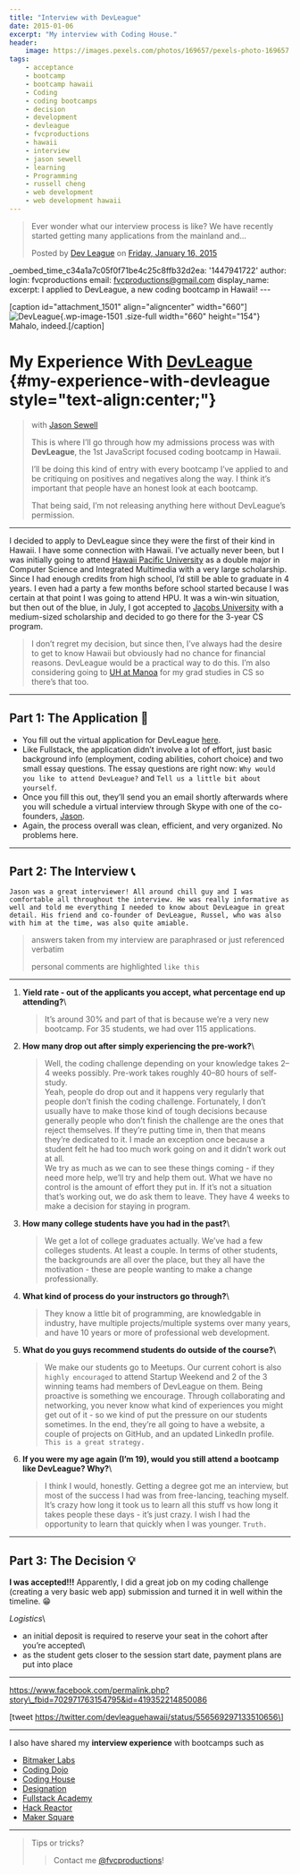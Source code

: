 ```yaml
---
title: "Interview with DevLeague"
date: 2015-01-06
excerpt: "My interview with Coding House."
header:
    image: https://images.pexels.com/photos/169657/pexels-photo-169657.jpeg
tags:
    - acceptance
    - bootcamp
    - bootcamp hawaii
    - Coding
    - coding bootcamps
    - decision
    - development
    - devleague
    - fvcproductions
    - hawaii
    - interview
    - jason sewell
    - learning
    - Programming
    - russell cheng
    - web development
    - web development hawaii
---
```


> Ever wonder what our interview process is like? We have recently
> started getting many applications from the mainland and...
>
> Posted by [Dev
> League](https://www.facebook.com/Dev-League-419352214850086/)
> on [Friday, January 16,
> 2015](https://www.facebook.com/permalink.php?story_fbid=702971763154795&id=419352214850086)


\_oembed\_time\_c34a1a7c05f0f71be4c25c8ffb32d2ea: '1447941722' author:
login: fvcproductions email: fvcproductions@gmail.com display\_name:
 excerpt: I
applied to DevLeague, a new coding bootcamp in Hawaii! ---

\[caption id="attachment\_1501" align="aligncenter"
width="660"\]![DevLeague](https://fvcproductions.files.wordpress.com/2015/01/devleague2.jpg){.wp-image-1501
.size-full width="660" height="154"} Mahalo, indeed.\[/caption\]

My Experience With [DevLeague](http://www.devleague.com "DevLeague") {#my-experience-with-devleague style="text-align:center;"}
====================================================================

> with [Jason
> Sewell](https://www.linkedin.com/in/jasonsewell "Jason Sewell")
>
> This is where I’ll go through how my admissions process was with
> **DevLeague**, the 1st JavaScript focused coding bootcamp in Hawaii.
>
> I’ll be doing this kind of entry with every bootcamp I’ve applied to
> and be critiquing on positives and negatives along the way. I think
> it’s important that people have an honest look at each bootcamp.
>
> That being said, I’m not releasing anything here without DevLeague’s
> permission.

------------------------------------------------------------------------

I decided to apply to DevLeague since they were the first of their kind
in Hawaii. I have some connection with Hawaii. I’ve actually never been,
but I was initially going to attend [Hawaii Pacific
University](http://www.hpu.edu "HPU") as a double major in Computer
Science and Integrated Multimedia with a very large scholarship. Since I
had enough credits from high school, I’d still be able to graduate in 4
years. I even had a party a few months before school started because I
was certain at that point I was going to attend HPU. It was a win-win
situation, but then out of the blue, in July, I got accepted to [Jacobs
University](https://www.jacobs-university.de "Jacobs University") with a
medium-sized scholarship and decided to go there for the 3-year CS
program.

> I don’t regret my decision, but since then, I’ve always had the desire
> to get to know Hawaii but obviously had no chance for financial
> reasons. DevLeague would be a practical way to do this. I’m also
> considering going to [UH at
> Manoa](http://www.ics.hawaii.edu "UH@Manoa CS") for my grad studies in
> CS so there’s that too.

------------------------------------------------------------------------

Part 1: The Application 📝
-------------------------

-   You fill out the virtual application for DevLeague
    [here](http://www.devleague.com/apply "Apply to DevLeague").
-   Like Fullstack, the application didn’t involve a lot of effort, just
    basic background info (employment, coding abilities, cohort choice)
    and two small essay questions. The essay questions are right
    now: `Why would you like to attend DevLeague?` and
    `Tell us a little bit about yourself`.
-   Once you fill this out, they’ll send you an email shortly afterwards
    where you will schedule a virtual interview through Skype with one
    of the co-founders,
    [Jason](https://twitter.com/sewell_jason "Jason - Twitter").
-   Again, the process overall was clean, efficient, and very organized.
    No problems here.

------------------------------------------------------------------------

Part 2: The Interview 📞
-----------------------

    Jason was a great interviewer! All around chill guy and I was comfortable all throughout the interview. He was really informative as well and told me everything I needed to know about DevLeague in great detail. His friend and co-founder of DevLeague, Russel, who was also with him at the time, was also quite amiable.

> answers taken from my interview are paraphrased or just referenced
> verbatim
>
> personal comments are highlighted `like this`

------------------------------------------------------------------------

1.  **Yield rate - out of the applicants you accept, what percentage end
    up attending?**\

    > It’s around 30% and part of that is because we’re a very new
    > bootcamp. For 35 students, we had over 115 applications.

2.  **How many drop out after simply experiencing the pre-work?**\

    > Well, the coding challenge depending on your knowledge takes 2–4
    > weeks possibly. Pre-work takes roughly 40–80 hours of self-study.\
    > Yeah, people do drop out and it happens very regularly that people
    > don’t finish the coding challenge. Fortunately, I don’t usually
    > have to make those kind of tough decisions because generally
    > people who don’t finish the challenge are the ones that reject
    > themselves. If they’re putting time in, then that means they’re
    > dedicated to it. I made an exception once because a student felt
    > he had too much work going on and it didn’t work out at all.\
    > We try as much as we can to see these things coming - if they need
    > more help, we’ll try and help them out. What we have no control is
    > the amount of effort they put in. If it’s not a situation that’s
    > working out, we do ask them to leave. They have 4 weeks to make a
    > decision for staying in program.

3.  **How many college students have you had in the past?**\

    > We get a lot of college graduates actually. We’ve had a few
    > colleges students. At least a couple. In terms of other students,
    > the backgrounds are all over the place, but they all have the
    > motivation - these are people wanting to make a change
    > professionally.

4.  **What kind of process do your instructors go through?**\

    > They know a little bit of programming, are knowledgable in
    > industry, have multiple projects/multiple systems over many years,
    > and have 10 years or more of professional web development.

5.  **What do you guys recommend students do outside of the course?**\

    > We make our students go to Meetups. Our current cohort is also
    > `highly encouraged` to attend Startup Weekend and 2 of the 3
    > winning teams had members of DevLeague on them. Being proactive is
    > something we encourage. Through collaborating and networking, you
    > never know what kind of experiences you might get out of it - so
    > we kind of put the pressure on our students sometimes. In the end,
    > they’re all going to have a website, a couple of projects on
    > GitHub, and an updated LinkedIn profile.
    > `This is a great strategy.`

6.  **If you were my age again (I’m 19), would you still attend a
    bootcamp like DevLeague? Why?**\

    > I think I would, honestly. Getting a degree got me an interview,
    > but most of the success I had was from free-lancing, teaching
    > myself. It’s crazy how long it took us to learn all this stuff vs
    > how long it takes people these days - it’s just crazy. I wish I
    > had the opportunity to learn that quickly when I was younger.
    > `Truth.`

------------------------------------------------------------------------

Part 3: The Decision 💡
----------------------

**I was accepted!!!** Apparently, I did a great job on my coding
challenge (creating a very basic web app) submission and turned it in
well within the timeline. 😁

*Logistics*\
- an initial deposit is required to reserve your seat in the cohort
after you’re accepted\
- as the student gets closer to the session start date, payment plans
are put into place

------------------------------------------------------------------------

https://www.facebook.com/permalink.php?story\_fbid=702971763154795&id=419352214850086

\[tweet https://twitter.com/devleaguehawaii/status/556569297133510656\]

------------------------------------------------------------------------

I also have shared my **interview experience** with bootcamps such as

-   [Bitmaker
    Labs](http://fvcproductions.com/2014/03/12/bitmaker-labs/ "Bitmaker Labs")
-   [Coding
    Dojo](http://fvcproductions.com/2015/01/06/interview-coding-dojo/ "Interview with Coding Dojo 🍜")
-   [Coding
    House](http://fvcproductions.com/2015/01/06/coding-house-interview/ "Interview with Coding House 🏠")
-   [Designation](http://fvcproductions.com/2015/01/06/interview-with-designation/ "Interview with Designation 🎨")
-   [Fullstack
    Academy](http://fvcproductions.com/2014/12/28/my-experience-with-fullstack-academy-of-code/ "My Experience with Fullstack Academy of Code 💻")
-   [Hack
    Reactor](http://fvcproductions.com/2015/01/05/questioning-hack-reactor/ "Questioning Hack Reactor 🔑")
-   [Maker
    Square](http://fvcproductions.com/2015/01/14/my-experience-with-makersquare-%f0%9f%92/ "My Experience with MakerSquare 💻")

------------------------------------------------------------------------

> Tips or tricks?
>
> > Contact me
> > [@fvcproductions](http://twitter.com/fvcproductions "Twitter - FVCproductions")!
